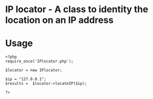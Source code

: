 # IP locator - A class to identity the location on an IP address

# Usage
    <?php
    require_once('IPlocator.php');

    $locator = new IPlocator;

    $ip = "127.0.0.1";
    $results =  $locator->locateIP($ip);

    ?>